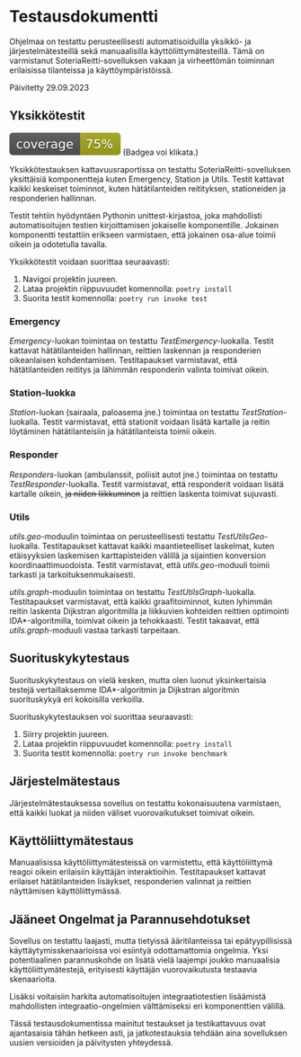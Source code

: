 # Testausdokumentti

Ohjelmaa on testattu perusteellisesti automatisoiduilla yksikkö- ja järjestelmätesteillä sekä manuaalisilla käyttöliittymätesteillä. Tämä on varmistanut SoteriaReitti-sovelluksen vakaan ja virheettömän toiminnan erilaisissa tilanteissa ja käyttöympäristöissä.

Päivitetty 29.09.2023

## Yksikkötestit

[![Coverage Report](/docs/images/coverage.svg "Coverage Badge")](https://htmlpreview.github.io/?https://github.com/3nd3r1/soteriareitti/blob/main/docs/coverage/index.html)
(Badgea voi klikata.)

Yksikkötestauksen kattavuusraportissa on testattu SoteriaReitti-sovelluksen yksittäisiä komponentteja kuten Emergency, Station ja Utils. Testit kattavat kaikki keskeiset toiminnot, kuten hätätilanteiden reitityksen, stationeiden ja responderien hallinnan.

Testit tehtiin hyödyntäen Pythonin unittest-kirjastoa, joka mahdollisti automatisoitujen testien kirjoittamisen jokaiselle komponentille. Jokainen komponentti testattiin erikseen varmistaen, että jokainen osa-alue toimii oikein ja odotetulla tavalla.

Yksikkötestit voidaan suorittaa seuraavasti:

1. Navigoi projektin juureen.
2. Lataa projektin riippuvuudet komennolla:
   `poetry install`
3. Suorita testit komennolla:
   `poetry run invoke test`

### Emergency

_Emergency_-luokan toimintaa on testattu _TestEmergency_-luokalla. Testit kattavat hätätilanteiden hallinnan, reittien laskennan ja responderien oikeanlaisen kohdentamisen. Testitapaukset varmistavat, että hätätilanteiden reititys ja lähimmän responderin valinta toimivat oikein.

### Station-luokka

_Station_-luokan (sairaala, paloasema jne.) toimintaa on testattu _TestStation_-luokalla. Testit varmistavat, että stationit voidaan lisätä kartalle ja reitin löytäminen hätätilanteisiin ja hätätilanteista toimii oikein.

### Responder

_Responders_-luokan (ambulanssit, poliisit autot jne.) toimintaa on testattu _TestResponder_-luokalla. Testit varmistavat, että responderit voidaan lisätä kartalle oikein, ~~ja niiden liikkuminen~~ ja reittien laskenta toimivat sujuvasti.

### Utils

_utils.geo_-moduulin toimintaa on perusteellisesti testattu _TestUtilsGeo_-luokalla. Testitapaukset kattavat kaikki maantieteelliset laskelmat, kuten etäisyyksien laskemisen karttapisteiden välillä ja sijaintien konversion koordinaattimuodoista. Testit varmistavat, että _utils.geo_-moduuli toimii tarkasti ja tarkoituksenmukaisesti.

_utils.graph_-moduulin toimintaa on testattu _TestUtilsGraph_-luokalla. Testitapaukset varmistavat, että kaikki graafitoiminnot, kuten lyhimmän reitin laskenta Dijkstran algoritmilla ja liikkuvien kohteiden reittien optimointi IDA\*-algoritmilla, toimivat oikein ja tehokkaasti. Testit takaavat, että _utils.graph_-moduuli vastaa tarkasti tarpeitaan.

## Suorituskykytestaus

Suorituskykytestaus on vielä kesken, mutta olen luonut yksinkertaisia testejä vertaillaksemme IDA\*-algoritmin ja Dijkstran algoritmin suorituskykyä eri kokoisilla verkoilla.

Suorituskykytestauksen voi suorittaa seuraavasti:

1. Siirry projektin juureen.
2. Lataa projektin riippuvuudet komennolla: `poetry install`
3. Suorita testit komennolla: `poetry run invoke benchmark`

## Järjestelmätestaus

Järjestelmätestauksessa sovellus on testattu kokonaisuutena varmistaen, että kaikki luokat ja niiden väliset vuorovaikutukset toimivat oikein.

## Käyttöliittymätestaus

Manuaalisissa käyttöliittymätesteissä on varmistettu, että käyttöliittymä reagoi oikein erilaisiin käyttäjän interaktioihin. Testitapaukset kattavat erilaiset hätätilanteiden lisäykset, responderien valinnat ja reittien näyttämisen käyttöliittymässä.

## Jääneet Ongelmat ja Parannusehdotukset

Sovellus on testattu laajasti, mutta tietyissä ääritilanteissa tai epätyypillisissä käyttäytymisskenaarioissa voi esiintyä odottamattomia ongelmia. Yksi potentiaalinen parannuskohde on lisätä vielä laajempi joukko manuaalisia käyttöliittymätestejä, erityisesti käyttäjän vuorovaikutusta testaavia skenaarioita.

Lisäksi voitaisiin harkita automatisoitujen integraatiotestien lisäämistä mahdollisten integraatio-ongelmien välttämiseksi eri komponenttien välillä.

Tässä testausdokumentissa mainitut testaukset ja testikattavuus ovat ajantasaisia tähän hetkeen asti, ja jatkotestauksia tehdään aina sovelluksen uusien versioiden ja päivitysten yhteydessä.
